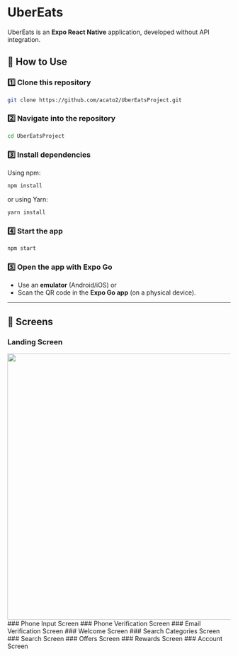 # UberEats

UberEats is an **Expo React Native** application, developed without API integration.

## 🚀 How to Use

### 1️⃣ Clone this repository  
```sh
git clone https://github.com/acato2/UberEatsProject.git
```

### 2️⃣ Navigate into the repository  
```sh
cd UberEatsProject
```

### 3️⃣ Install dependencies  
Using npm:  
```sh
npm install
```
or using Yarn:  
```sh
yarn install
```

### 4️⃣ Start the app  
```sh
npm start
```

### 5️⃣ Open the app with Expo Go  
- Use an **emulator** (Android/iOS) or  
- Scan the QR code in the **Expo Go app** (on a physical device).

---

## 📱 Screens  

### Landing Screen
<img src="https://github.com/acato2/UberEatsProject/blob/master/screenshots/landing.png" height="600">
### Phone Input Screen
### Phone Verification Screen
### Email Verification Screen
### Welcome Screen
### Search Categories Screen
### Search Screen
### Offers Screen
### Rewards Screen
### Account Screen

